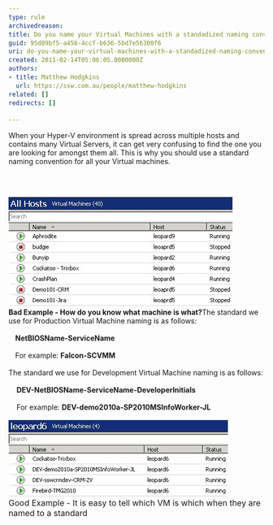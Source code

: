 ```yaml
---
type: rule
archivedreason: 
title: Do you name your Virtual Machines with a standadized naming convention?
guid: 95d89bf5-a456-4ccf-b636-5bd7e56300f6
uri: do-you-name-your-virtual-machines-with-a-standadized-naming-convention
created: 2011-02-14T05:06:05.0000000Z
authors:
- title: Matthew Hodgkins
  url: https://ssw.com.au/people/matthew-hodgkins
related: []
redirects: []

---
```



When your Hyper-V environment is spread across multiple hosts and contains many Virtual Servers, it can get very confusing to find the one you are looking for amongst them all. This is why you should use a standard naming convention for all your Virtual machines.

<br><excerpt class='endintro'></excerpt><br>

  <img alt="How do you know what machine is what?" src="naming-badexample.jpg" />
  <br>
<strong class="ms-rteCustom-FigureBad">Bad Example - How do you know what machine is what?</strong>The standard we use for Production Virtual Machine naming is as follows:<br>
<br>
<strong>    NetBIOSName-ServiceName<br>
<br>
    </strong>For example: <strong>Falcon-SCVMM<br>
</strong><br>
The standard we use for Development Virtual Machine naming is as follows:<br>
<br>
    <strong>DEV-NetBIOSName-ServiceName-DeveloperInitials<br>
</strong><br>
    For example: <strong>DEV-demo2010a-SP2010MSInfoWorker-JL</strong><br>
<br>
<img alt="It is easy to tell which VM is which when they are named to a standard" src="naming-goodexample.jpg" /><br>
<font class="ms-rteCustom-FigureGood" size="+0">Good Example - It is easy to tell which VM is which when they are named to a standard<br>
</font>



